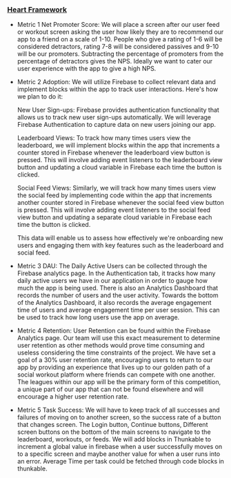 ### [Heart Framework](https://docs.google.com/presentation/d/1fdXlihNzZi-2fniiHWL7yIMDTZ40Lplni75lV9GFX2k/edit?usp=sharing)

- Metric 1 Net Promoter Score: 
    We will place a screen after our user feed or workout screen asking the user how likely they are to recommend our app to a friend on a scale of 1-10. People who give a rating of 1-6 will be considered detractors, rating 7-8 will be considered passives and 9-10 will be our promoters. Subtracting the percentage of promoters from the percentage of detractors gives the NPS. Ideally we want to cater our user experience with the app to give a high NPS. 

- Metric 2 Adoption:
    We will utilize Firebase to collect relevant data and implement blocks within the app to track user interactions. Here's how we plan to do it:

    New User Sign-ups: Firebase provides authentication functionality that allows us to track new user sign-ups automatically. We will leverage Firebase Authentication to capture data on new users joining our app.

    Leaderboard Views: To track how many times users view the leaderboard, we will implement blocks within the app that increments a counter stored in Firebase whenever the leaderboard view button is pressed. This will involve adding event listeners to the leaderboard view button and updating a cloud variable in Firebase each time the button is clicked.

    Social Feed Views: Similarly, we will track how many times users view the social feed by implementing code within the app that increments another counter stored in Firebase whenever the social feed view button is pressed. This will involve adding event listeners to the social feed view button and updating a separate cloud variable in Firebase each time the button is clicked.

    This data will enable us to assess how effectively we're onboarding new users and engaging them with key features such as the leaderboard and social feed.

- Metric 3 DAU:
  The Daily Active Users can be collected through the Firebase analytics page. In the Authentication tab, it tracks how many daily active users we have in our application in order to gauge how much the app is being used. There is also an Analytics Dashboard that records the number of users and the user activity. Towards the bottom of the Analytics Dashboard, it also records the average engagement time of users and average engagement time per user session. This can be used to track how long users use the app on average.
  
- Metric 4 Retention:
  User Retention can be found within the Firebase Analytics page. Our team will use this exact measurement to determine user retention as other methods would prove
time consuming and useless considering the time constraints of the project. We have set a goal of a 30% user retention rate, encouraging users to return to our app by providing an experience that lives up to our golden path of a social workout platform where friends can compete with one another. The leagues within our app will be the primary form of this competition, a unique part of our app that can not be found elsewhere and will encourage a higher user retention rate.
  
- Metric 5 Task Success: We will have to keep track of all successes and failures of moving on to another screen, so the success rate of a button that changes screen. The Login button, Continue buttons, Different screen buttons on the bottom of the main screens to navigate to the leaderboard, workouts, or feeds. We will add blocks in Thunkable to increment a global value in firebase when a user successfully moves on to a specific screen and maybe another value for when a user runs into an error. Average Time per task could be fetched through code blocks in thunkable.

